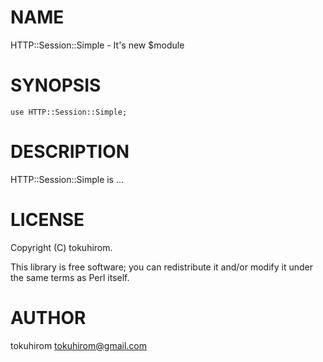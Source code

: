 # NAME

HTTP::Session::Simple - It's new $module

# SYNOPSIS

    use HTTP::Session::Simple;

# DESCRIPTION

HTTP::Session::Simple is ...

# LICENSE

Copyright (C) tokuhirom.

This library is free software; you can redistribute it and/or modify
it under the same terms as Perl itself.

# AUTHOR

tokuhirom <tokuhirom@gmail.com>
